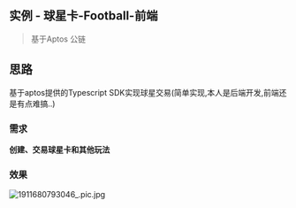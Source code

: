
## 实例 - 球星卡-Football-前端

> 基于Aptos 公链

## 思路

基于aptos提供的Typescript SDK实现球星交易(简单实现,本人是后端开发,前端还是有点难搞..)

### 需求

**创建、交易球星卡和其他玩法**

### 效果
![1911680793046_.pic.jpg](https://s2.loli.net/2023/04/06/t3Nd7lXWxv2pZK5.png)




